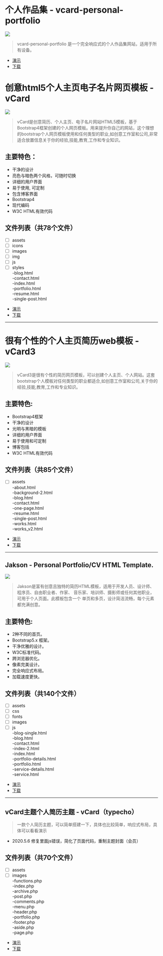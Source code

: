 # 个人作品集 - vcard-personal-portfolio
![](https://raw.githubusercontent.com/codewithsadee/vcard-personal-portfolio/master/website-demo-image/desktop.png) 
> vcard-personal-portfolio 是一个完全响应式的个人作品集网站，适用于所有设备。
* [演示](https://codewithsadee.github.io/vcard-personal-portfolio/)
* [下载](https://raw.githubusercontent.com/GettionHub/homepage/main/vcard-personal-portfolio.zip)

# 创意html5个人主页电子名片网页模板 - vCard
![](https://imgs.bootstrapmb.com/2019/7/261037130.png) 
> vCard是创意简历、个人主页、电子名片网站HTML5模板，基于Bootstrap4框架创建的个人网页模板。用来提升你自己的网站，这个理想的bootstrap个人网页模板使用和任何类型的职业,如创意工作室和公司,非常适合放置信息关于你的经验,技能,教育,工作和专业知识。

## 主要特色：
* 干净的设计
* 亮色与暗色两个风格，可随时切换
* 详细的用户界面
* 易于使用, 可定制
* 包含博客界面
* Bootstrap4
* 现代编码
* W3C HTML有效代码

## 文件列表（共78个文件）
- [ ] assets
- [ ] icons
- [ ] images
- [ ] img
- [ ] js
- [ ] styles  <br>
-blog.html  <br>
-contact.html  <br>
-index.html  <br>
-portfolio.html  <br>
-resume.html  <br>
-single-post.html

* [演示](https://v.bootstrapmb.com/2019/7/mg0w5510/)
* [下载](https://raw.githubusercontent.com/GettionHub/homepage/main/vCard.zip)

--------------------------------------------------------------

# 很有个性的个人主页简历web模板 - vCard3
![](https://imgs.bootstrapmb.com/2020/7/170910215.jpg)
> vCard3是很有个性的简历网页模板，可以创建个人主页、个人网站。这套bootstrap个人模板对任何类型的职业都适合,如创意工作室和公司,关于你的经验,技能,教育,工作和专业知识。

## 主要特色:
* Bootstrap4框架
* 干净的设计
* 光明与黑暗的模板
* 详细的用户界面
* 易于使用和可定制
* 博客包括
* W3C HTML有效代码

## 文件列表（共85个文件）
- [ ] assets  <br>
-about.html  <br>
-background-2.html  <br>
-blog.html  <br>
-contact.html  <br>
-one-page.html  <br>
-resume.html  <br>
-single-post.html  <br>
-works.html  <br>
-works_v2.html

* [演示](https://v.bootstrapmb.com/2020/7/wc4878423)
* [下载](https://raw.githubusercontent.com/GettionHub/homepage/main/vCard3.zip)

--------------------------------------------------------------
## Jakson - Personal Portfolio/CV HTML Template.
![](https://imgs.bootstrapmb.com/2024/1/100907305.jpg)
> Jakson是富有创意且独特的简历HTML模板，适用于开发人员、设计师、程序员、自由职业者、作家、 音乐家、培训师、摄影师或任何其他职业，可用于个人页面。此模板包含一个 单页和多页，设计简洁流畅，每个元素都充满创意。

## 主要特色:
* 2种不同的首页。
* Bootstrap5.x 框架。
* 干净优雅的设计。
* W3C标准代码。
* 跨浏览器优化。
* 像素完美设计。
* 完全响应式布局。
* 加载速度更快。

## 文件列表（共140个文件）
- [ ] assets
- [ ] css
- [ ] fonts
- [ ] images
- [ ] js  <br>
-blog-single.html  <br>
-blog.html  <br>
-contact.html  <br>
-index-2.html  <br>
-index.html  <br>
-portfolio-details.html  <br>
-portfolio.html  <br>
-service-details.html  <br>
-service.html

* [演示](https://innovativeartisan.com/demo/html/jakson/)
* [下载](https://raw.githubusercontent.com/GettionHub/homepage/main/jakson.zip)

--------------------------------------------------------------

## vCard主题个人简历主题 - vCard（typecho）

> 一款个人简历主题，可以简单搭建一下，具体也比较简单，响应式布局，具体可以看看演示

* 2020.5.6 修复里面js错误，简化了页面代码，重制主题封面（会员）

## 文件列表（共70个文件）
- [ ] assets
- [ ] images  <br>
-functions.php  <br>
-index.php  <br>
-archive.php  <br>
-post.php  <br>
-comments.php  <br>
-menu.php  <br>
-header.php  <br>
-portfolio.php  <br>
-footer.php  <br>
-aside.php  <br>
-page.php

* [演示](https://v.bootstrapmb.com/2019/7/mg0w5510/)
* [下载](https://raw.githubusercontent.com/GettionHub/homepage/main/vCard（typecho）.zip)
